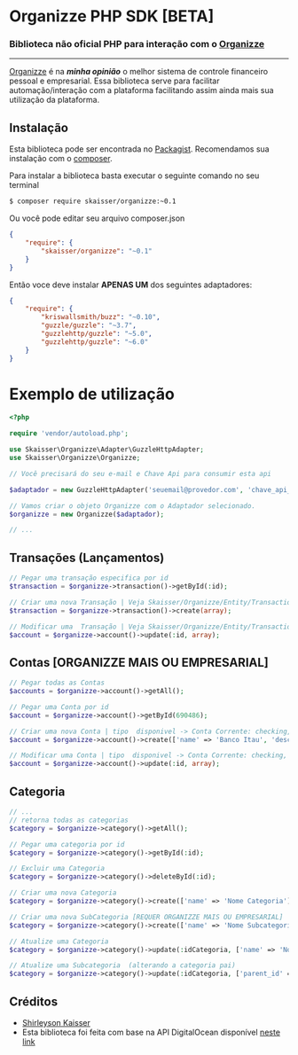 # Organizze PHP SDK [BETA]
### Biblioteca não oficial PHP para interação com o [Organizze](http://www.organizze.com.br/) 
--------
[Organizze](http://www.organizze.com.br/) é na ***minha opinião*** o melhor sistema de controle financeiro pessoal e empresarial. 
Essa biblioteca serve para facilitar automação/interação com a plataforma facilitando assim ainda mais sua utilização da plataforma. 

Instalação
------------

Esta biblioteca pode ser encontrada no  [Packagist](https://packagist.org/packages/skaisser/organizze).
Recomendamos sua instalação com o  [composer](http://getcomposer.org).

Para instalar a biblioteca basta executar o seguinte comando no seu terminal
```bash
$ composer require skaisser/organizze:~0.1
```
Ou você pode editar seu arquivo composer.json
```json
{
    "require": {
        "skaisser/organizze": "~0.1"
    }
}
```

Então voce deve instalar **APENAS UM** dos seguintes adaptadores:

```json
{
    "require": {
        "kriswallsmith/buzz": "~0.10",
        "guzzle/guzzle": "~3.7",
        "guzzlehttp/guzzle": "~5.0",
        "guzzlehttp/guzzle": "~6.0"
    }
}
```


# Exemplo de utilização

```php
<?php

require 'vendor/autoload.php';

use Skaisser\Organizze\Adapter\GuzzleHttpAdapter;
use Skaisser\Organizze\Organizze;

// Você precisará do seu e-mail e Chave Api para consumir esta api

$adaptador = new GuzzleHttpAdapter('seuemail@provedor.com', 'chave_api_gerada_pelo_organizze');

// Vamos criar o objeto Organizze com o Adaptador selecionado.
$organizze = new Organizze($adaptador);

// ...
```

Transações (Lançamentos)
-------
```php
// Pegar uma transação especifica por id
$transaction = $organizze->transaction()->getById(:id);

// Criar uma nova Transação | Veja Skaisser/Organizze/Entity/Transaction para parametros disponiveis.
$transaction = $organizze->transaction()->create(array);

// Modificar uma  Transação | Veja Skaisser/Organizze/Entity/Transaction para parametros disponiveis.
$account = $organizze->account()->update(:id, array);
```


Contas [ORGANIZZE MAIS OU EMPRESARIAL]
-------

```php
// Pegar todas as Contas
$accounts = $organizze->account()->getAll();

// Pegar uma Conta por id
$account = $organizze->account()->getById(690486);

// Criar uma nova Conta | tipo  disponivel -> Conta Corrente: checking, Conta Poupança: savings, Outros: other
$account = $organizze->account()->create(['name' => 'Banco Itau', 'description' => 'Ag 0123', 'type' => 'checking']);

// Modificar uma Conta | tipo  disponivel -> Conta Corrente: checking, Conta Poupança: savings, Outros: other
$account = $organizze->account()->update(:id, array);
```

Categoria
-------

```php
// ...
// retorna todas as categorias
$category = $organizze->category()->getAll();

// Pegar uma categoria por id
$category = $organizze->category()->getById(:id);

// Excluir uma Categoria
$category = $organizze->category()->deleteById(:id);

// Criar uma nova Categoria
$category = $organizze->category()->create(['name' => 'Nome Categoria']);

// Criar uma nova SubCategoria [REQUER ORGANIZZE MAIS OU EMPRESARIAL]
$category = $organizze->category()->create(['name' => 'Nome Subcategoria', 'parent_id' => 'idCategoriaPai']);

// Atualize uma Categoria
$category = $organizze->category()->update(:idCategoria, ['name' => 'Novo Nome']);

// Atualize uma Subcategoria  (alterando a categoria pai)
$category = $organizze->category()->update(:idCategoria, ['parent_id' => 'idCategoriaPai']);

````


Créditos
-------

* [Shirleyson Kaisser](https://twitter.com/skaisser)
* Esta biblioteca foi feita com base na API DigitalOcean disponível [neste link](https://github.com/toin0u/DigitalOcean)





